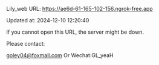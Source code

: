 Lily_web URL: https://ae6d-61-165-102-156.ngrok-free.app

Updated at: 2024-12-10 12:20:40

If you cannot open this URL, the server might be down.

Please contact: 

goley04@foxmail.com Or Wechat:GL_yeaH